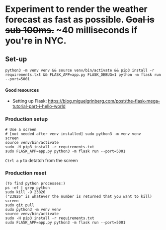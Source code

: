 # Experiment to render the weather forecast as fast as possible. ~~Goal is sub 100ms.~~ ~40 milliseconds if you're in NYC.

## Set-up

```
python3 -m venv venv && source venv/bin/activate && pip3 install -r requirements.txt && FLASK_APP=app.py FLASK_DEBUG=1 python -m flask run --port=5001
```


#### Good resources
* Setting up Flask: https://blog.miguelgrinberg.com/post/the-flask-mega-tutorial-part-i-hello-world


### Production setup

```
# Use a screen
# [not needed after venv installed] sudo python3 -m venv venv
screen
source venv/bin/activate
sudo -H pip3 install -r requirements.txt
sudo FLASK_APP=app.py python3 -m flask run --port=5001
```
`Ctrl a` `p` to detatch from the screen 

### Production reset

```
(To find python processes:)
ps -ef | grep python
sudo kill -9 23826
("23826" is whatever the number is returned that you want to kill)
screen
sudo git pull
sudo python3 -m venv venv
source venv/bin/activate
sudo -H pip3 install -r requirements.txt
sudo FLASK_APP=app.py python3 -m flask run --port=5001
```
